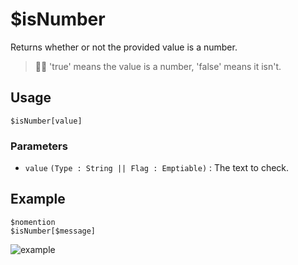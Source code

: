 # $isNumber
Returns whether or not the provided value is a number.
> 🧙‍♂️ 'true' means the value is a number, 'false' means it isn't.

## Usage
```
$isNumber[value]
```

### Parameters
- `value` `(Type : String || Flag : Emptiable)` : The text to check.

## Example
```
$nomention
$isNumber[$message]
```

![example](https://user-images.githubusercontent.com/69215413/126853722-cb6b4721-0a9f-4300-b3d3-c0f6e2c601b2.png)
